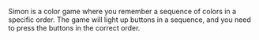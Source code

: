 Simon is a color game where you remember a sequence of colors in a specific order. The game will light up buttons in a sequence, and you need to press the buttons in the correct order.
